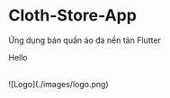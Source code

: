 # Cloth-Store-App
Ứng dụng bán quần áo đa nền tản Flutter
<p>Hello</p>
</br>
![Logo](./images/logo.png)
